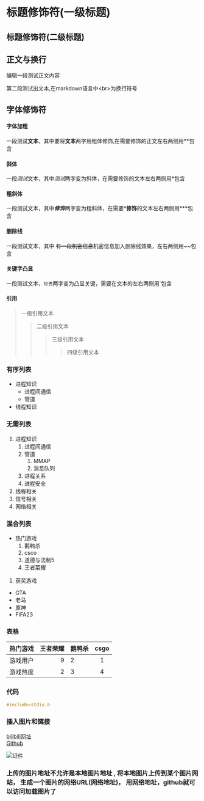 # 标题修饰符(一级标题)
## 标题修饰符(二级标题)

## 正文与换行

编辑一段测试正文内容<br>

第二段测试出文本,在markdown语言中\<br\>为换行符号

## 字体修饰符

#### 字体加粗

一段测试**文本**，其中要将**文本**两字用粗体修饰,在需要修饰的正文左右两侧用\*\*包含<br>

#### 斜体

一段*测试*文本，其中*测试*两字变为斜体，在需要修饰的文本左右两侧用\*包含<br>

#### 粗斜体

一段测试文本，其中***修饰***两字变为粗斜体，在需要***修饰**的文本左右两侧用\*\*\*包含

#### 删除线

一段测试文本，其中 ~~有一段机密信息~~机密信息加入删除线效果，左右两侧用\~\~包含

#### 关键字凸显

一段测试文本，`珍贵`两字变为凸显关键，需要在文本的左右两侧用\`包含

#### 引用

>一级引用文本
>>二级引用文本
>>>三级引用文本
>>>>四级引用文本

### 有序列表
* 进程知识
  * 进程间通信
  * 管道
* 线程知识

### 无需列表

1. 进程知识
   1. 进程间通信
   2. 管道
      1. MMAP
      2. 消息队列
   3. 进程关系
   4. 进程安全
2. 线程相关
3. 信号相关
4. 网络相关

### 混合列表

* 热门游戏
  1. 鹅鸭杀
  2. csco
  3. 道德与法制5
  4. 王者菜耀

1. 获奖游戏
  * GTA
  * 老马
  * 原神
  * FIFA23
 
### 表格

热门游戏|王者荣耀|鹅鸭杀|csgo
--|--:|--|:--:
游戏用户|9|2|1
游戏热度|2|3|4

### 代码
```c
#include<stdio.h
```



### 插入图片和链接

[bilibili网址](https://www.bilibili.com "滚")<br>
[Github](https://github.com "蛋")

![证件](https://i.postimg.cc/fWPms5V0/20201003150307.jpg"证件照")

### 上传的图片地址不允许是本地图片地址 , 将本地图片上传到某个图片网站， 生成一个图片的网络URL(网络地址)， 用网络地址，github就可以访问加载图片了


